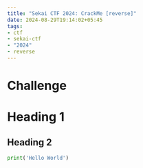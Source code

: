 ```yaml
---
title: "Sekai CTF 2024: CrackMe [reverse]"
date: 2024-08-29T19:14:02+05:45
tags:
- ctf
- sekai-ctf
- "2024"
- reverse
---
```


# Challenge

# Heading 1

## Heading 2

```py
print('Hello World')
```
